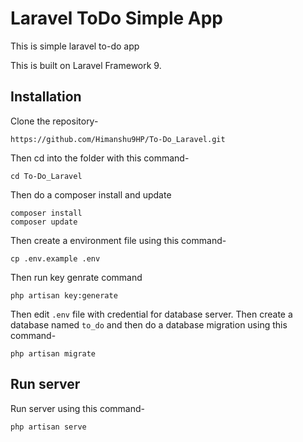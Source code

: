 
# Laravel ToDo Simple App

This is simple laravel to-do app

This is built on Laravel Framework 9. 

## Installation

Clone the repository-
```
https://github.com/Himanshu9HP/To-Do_Laravel.git
```

Then cd into the folder with this command-
```
cd To-Do_Laravel
```

Then do a composer install and update
```
composer install
composer update
```

Then create a environment file using this command-
```
cp .env.example .env
```

Then run key genrate command
```
php artisan key:generate
```

Then edit `.env` file with  credential for  database server.
Then create a database named `to_do` and then do a database migration using this command-
```
php artisan migrate
```


## Run server

Run server using this command-
```
php artisan serve
```


